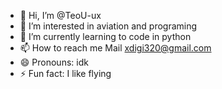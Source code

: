 - 👋 Hi, I’m @TeoU-ux
- 👀 I’m interested in aviation and programing
- 🌱 I’m currently learning to code in python
- 📫 How to reach me Mail xdigi320@gmail.com
- 😄 Pronouns: idk
- ⚡ Fun fact: I like flying 

<!---
TeoU-ux/TeoU-ux is a ✨ special ✨ repository because its `README.md` (this file) appears on your GitHub profile.
You can click the Preview link to take a look at your changes.
--->
